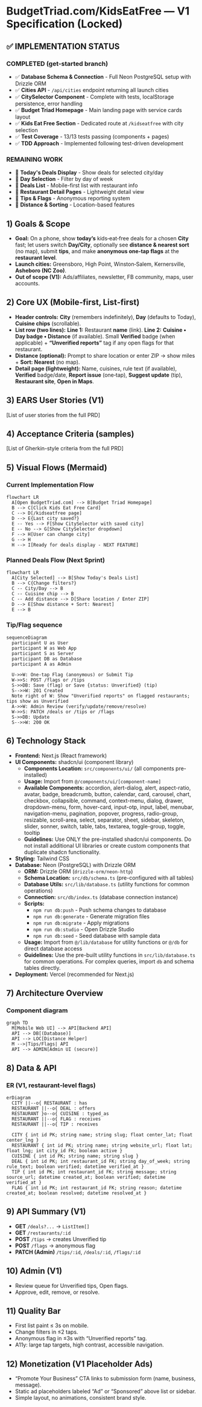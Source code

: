 # BudgetTriad.com/KidsEatFree — V1 Specification (Locked)

## ✅ IMPLEMENTATION STATUS

### **COMPLETED (get-started branch)**
- ✅ **Database Schema & Connection** - Full Neon PostgreSQL setup with Drizzle ORM
- ✅ **Cities API** - `/api/cities` endpoint returning all launch cities
- ✅ **CitySelector Component** - Complete with tests, localStorage persistence, error handling
- ✅ **Budget Triad Homepage** - Main landing page with service cards layout
- ✅ **Kids Eat Free Section** - Dedicated route at `/kidseatfree` with city selection
- ✅ **Test Coverage** - 13/13 tests passing (components + pages)
- ✅ **TDD Approach** - Implemented following test-driven development

### **REMAINING WORK**
- 🔄 **Today's Deals Display** - Show deals for selected city/day
- 🔄 **Day Selection** - Filter by day of week  
- 🔄 **Deals List** - Mobile-first list with restaurant info
- 🔄 **Restaurant Detail Pages** - Lightweight detail view
- 🔄 **Tips & Flags** - Anonymous reporting system
- 🔄 **Distance & Sorting** - Location-based features

## 1) Goals & Scope
- **Goal:** On a phone, show **today’s** kids‑eat‑free deals for a chosen **City** fast; let users switch **Day/City**, optionally see **distance & nearest sort** (no map), submit **tips**, and make **anonymous one‑tap flags** at the **restaurant level**.
- **Launch cities:** Greensboro, High Point, Winston‑Salem, Kernersville, **Asheboro (NC Zoo)**.
- **Out of scope (V1):** Ads/affiliates, newsletter, FB community, maps, user accounts.

## 2) Core UX (Mobile‑first, List‑first)
- **Header controls:** **City** (remembers indefinitely), **Day** (defaults to Today), **Cuisine chips** (scrollable).
- **List row (two lines):**
  **Line 1:** Restaurant **name** (link).
  **Line 2:** **Cuisine • Day badge • Distance** (if available).
  Small **Verified** badge (when applicable) + **“Unverified reports”** tag if any open flags for that restaurant.
- **Distance (optional):** Prompt to share location or enter ZIP → show miles + **Sort: Nearest** (no map).
- **Detail page (lightweight):** Name, cuisines, rule text (if available), **Verified** badge/date, **Report issue** (one‑tap), **Suggest update** (tip), **Restaurant site**, **Open in Maps**.

## 3) EARS User Stories (V1)
[List of user stories from the full PRD]

## 4) Acceptance Criteria (samples)
[List of Gherkin-style criteria from the full PRD]

## 5) Visual Flows (Mermaid)
### Current Implementation Flow
```mermaid
flowchart LR
  A[Open BudgetTriad.com] --> B[Budget Triad Homepage]
  B --> C[Click Kids Eat Free Card]
  C --> D[/kidseatfree page]
  D --> E{Last city saved?}
  E -- Yes --> F[Show CitySelector with saved city]
  E -- No --> G[Show CitySelector dropdown]
  F --> H[User can change city]
  G --> H
  H --> I[Ready for deals display - NEXT FEATURE]
```

### Planned Deals Flow (Next Sprint)
```mermaid
flowchart LR
  A[City Selected] --> B[Show Today's Deals List]
  B --> C{Change filters?}
  C -- City/Day --> B
  C -- Cuisine chip --> B
  C -- Add distance --> D[Share location / Enter ZIP]
  D --> E[Show distance + Sort: Nearest]
  E --> B
```

### Tip/Flag sequence
```mermaid
sequenceDiagram
  participant U as User
  participant W as Web App
  participant S as Server
  participant DB as Database
  participant A as Admin

  U->>W: One-tap Flag (anonymous) or Submit Tip
  W->>S: POST /flags or /tips
  S->>DB: Save (flag) or Save {status: Unverified} (tip)
  S-->>W: 201 Created
  Note right of W: Show "Unverified reports" on flagged restaurants; tips show as Unverified
  A->>W: Admin Review (verify/update/remove/resolve)
  W->>S: PATCH /deals or /tips or /flags
  S->>DB: Update
  S-->>W: 200 OK
```

## 6) Technology Stack
- **Frontend:** Next.js (React framework)
- **UI Components:** shadcn/ui (component library)
  - **Components Location:** `src/components/ui/` (all components pre-installed)
  - **Usage:** Import from `@/components/ui/[component-name]`
  - **Available Components:** accordion, alert-dialog, alert, aspect-ratio, avatar, badge, breadcrumb, button, calendar, card, carousel, chart, checkbox, collapsible, command, context-menu, dialog, drawer, dropdown-menu, form, hover-card, input-otp, input, label, menubar, navigation-menu, pagination, popover, progress, radio-group, resizable, scroll-area, select, separator, sheet, sidebar, skeleton, slider, sonner, switch, table, tabs, textarea, toggle-group, toggle, tooltip
  - **Guidelines:** Use ONLY the pre-installed shadcn/ui components. Do not install additional UI libraries or create custom components that duplicate shadcn functionality.
- **Styling:** Tailwind CSS
- **Database:** Neon (PostgreSQL) with Drizzle ORM
  - **ORM:** Drizzle ORM (`drizzle-orm/neon-http`)
  - **Schema Location:** `src/db/schema.ts` (pre-configured with all tables)
  - **Database Utils:** `src/lib/database.ts` (utility functions for common operations)
  - **Connection:** `src/db/index.ts` (database connection instance)
  - **Scripts:**
    - `npm run db:push` - Push schema changes to database
    - `npm run db:generate` - Generate migration files
    - `npm run db:migrate` - Apply migrations
    - `npm run db:studio` - Open Drizzle Studio
    - `npm run db:seed` - Seed database with sample data
  - **Usage:** Import from `@/lib/database` for utility functions or `@/db` for direct database access
  - **Guidelines:** Use the pre-built utility functions in `src/lib/database.ts` for common operations. For complex queries, import `db` and schema tables directly.
- **Deployment:** Vercel (recommended for Next.js)

## 7) Architecture Overview
### Component diagram
```mermaid
graph TD
  M[Mobile Web UI] --> API[Backend API]
  API --> DB[(Database)]
  API --> LOC[Distance Helper]
  M -->|Tips/Flags| API
  API --> ADMIN[Admin UI (secure)]
```

## 8) Data & API
### ER (V1, restaurant‑level flags)
```mermaid
erDiagram
  CITY ||--o{ RESTAURANT : has
  RESTAURANT ||--o{ DEAL : offers
  RESTAURANT }o--o{ CUISINE : typed_as
  RESTAURANT ||--o{ FLAG : receives
  RESTAURANT ||--o{ TIP : receives

  CITY { int id PK; string name; string slug; float center_lat; float center_lng }
  RESTAURANT { int id PK; string name; string website_url; float lat; float lng; int city_id FK; boolean active }
  CUISINE { int id PK; string name; string slug }
  DEAL { int id PK; int restaurant_id FK; string day_of_week; string rule_text; boolean verified; datetime verified_at }
  TIP { int id PK; int restaurant_id FK; string message; string source_url; datetime created_at; boolean verified; datetime verified_at }
  FLAG { int id PK; int restaurant_id FK; string reason; datetime created_at; boolean resolved; datetime resolved_at }
```

## 9) API Summary (V1)
- **GET** `/deals?...` → `ListItem[]`
- **GET** `/restaurants/:id`
- **POST** `/tips` → creates Unverified tip
- **POST** `/flags` → anonymous flag
- **PATCH (Admin)** `/tips/:id`, `/deals/:id`, `/flags/:id`

## 10) Admin (V1)
- Review queue for Unverified tips, Open flags.
- Approve, edit, remove, or resolve.

## 11) Quality Bar
- First list paint ≤ 3s on mobile.
- Change filters in ≤2 taps.
- Anonymous flag in ≤3s with “Unverified reports” tag.
- A11y: large tap targets, high contrast, accessible navigation.

## 12) Monetization (V1 Placeholder Ads)
- “Promote Your Business” CTA links to submission form (name, business, message).
- Static ad placeholders labeled “Ad” or “Sponsored” above list or sidebar.
- Simple layout, no animations, consistent brand style.